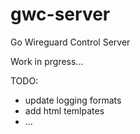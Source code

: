 # gwc-server

Go Wireguard Control Server

Work in prgress...

TODO:

- update logging formats
- add html temlpates
- ...
